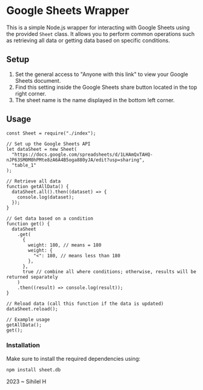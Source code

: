 # Google Sheets Wrapper

This is a simple Node.js wrapper for interacting with Google Sheets using the provided `Sheet` class. It allows you to perform common operations such as retrieving all data or getting data based on specific conditions.

## Setup

1. Set the general access to "Anyone with this link" to view your Google Sheets document.
2. Find this setting inside the Google Sheets share button located in the top right corner.
3. The sheet name is the name displayed in the bottom left corner.

## Usage
```
const Sheet = require("./index");

// Set up the Google Sheets API
let dataSheet = new Sheet(
  "https://docs.google.com/spreadsheets/d/1LHAmQxTAHQ-nJP63SM0M0hPMte8zA6A4B5oga880yJA/edit?usp=sharing",
  "table_1"
);

// Retrieve all data
function getAllData() {
  dataSheet.all().then((dataset) => {
    console.log(dataset);
  });
}

// Get data based on a condition
function get() {
  dataSheet
    .get(
      {
        weight: 180, // means = 180
        weight: {
          "<": 180, // means less than 180
        },
      },
      true // combine all where conditions; otherwise, results will be returned separately
    )
    .then((result) => console.log(result));
}

// Reload data (call this function if the data is updated)
dataSheet.reload();

// Example usage
getAllData();
get();
```


### Installation

Make sure to install the required dependencies using:

```bash
npm install sheet.db
```
2023 ~ Sihilel H